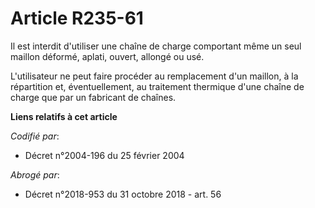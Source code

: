 # Article R235-61

Il est interdit d'utiliser une chaîne de charge comportant même un seul maillon déformé, aplati, ouvert, allongé ou usé.

L'utilisateur ne peut faire procéder au remplacement d'un maillon, à la répartition et, éventuellement, au traitement
thermique d'une chaîne de charge que par un fabricant de chaînes.

**Liens relatifs à cet article**

_Codifié par_:

  - Décret n°2004-196 du 25 février 2004

_Abrogé par_:

  - Décret n°2018-953 du 31 octobre 2018 - art. 56
